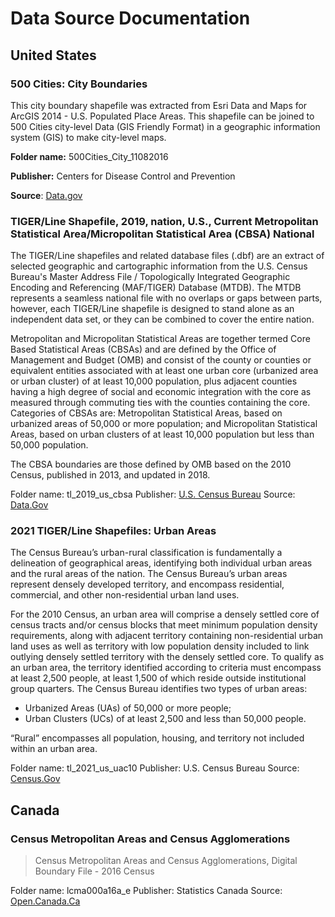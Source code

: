 # Data Source Documentation

## United States

### 500 Cities: City Boundaries 

This city boundary shapefile was extracted from Esri Data and Maps for ArcGIS 2014 - U.S. Populated Place Areas. This shapefile can be joined to 500 Cities city-level Data (GIS Friendly Format) in a geographic information system (GIS) to make city-level maps.

**Folder name:** 500Cities_City_11082016

**Publisher:** Centers for Disease Control and Prevention

**Source**: [Data.gov](https://catalog.data.gov/dataset/500-cities-city-boundaries)

### TIGER/Line Shapefile, 2019, nation, U.S., Current Metropolitan Statistical Area/Micropolitan Statistical Area (CBSA) National 

The TIGER/Line shapefiles and related database files (.dbf) are an extract of selected geographic and cartographic information from the U.S. Census Bureau's Master Address File / Topologically Integrated Geographic Encoding and Referencing (MAF/TIGER) Database (MTDB). The MTDB represents a seamless national file with no overlaps or gaps between parts, however, each TIGER/Line shapefile is designed to stand alone as an independent data set, or they can be combined to cover the entire nation.

Metropolitan and Micropolitan Statistical Areas are together termed Core Based Statistical Areas (CBSAs) and are defined by the Office of Management and Budget (OMB) and consist of the county or counties or equivalent entities associated with at least one urban core (urbanized area or urban cluster) of at least 10,000 population, plus adjacent counties having a high degree of social and economic integration with the core as measured through commuting ties with the counties containing the core. Categories of CBSAs are: Metropolitan Statistical Areas, based on urbanized areas of 50,000 or more population; and Micropolitan Statistical Areas, based on urban clusters of at least 10,000 population but less than 50,000 population.

The CBSA boundaries are those defined by OMB based on the 2010 Census, published in 2013, and updated in 2018.

Folder name: tl_2019_us_cbsa
Publisher: [U.S. Census Bureau](https://www.census.gov/geographies/mapping-files/time-series/geo/tiger-line-file.html)
Source: [Data.Gov](https://catalog.data.gov/dataset/tiger-line-shapefile-2019-nation-u-s-current-metropolitan-statistical-area-micropolitan-statist)

### 2021 TIGER/Line Shapefiles: Urban Areas

The Census Bureau’s urban-rural classification is fundamentally a delineation of geographical areas, identifying both individual urban areas and the rural areas of the nation.  The Census Bureau’s urban areas represent densely developed territory, and encompass residential, commercial, and other non-residential urban land uses.

For the 2010 Census, an urban area will comprise a densely settled core of census tracts and/or census blocks that meet minimum population density requirements, along with adjacent territory containing non-residential urban land uses as well as territory with low population density included to link outlying densely settled territory with the densely settled core.  To qualify as an urban area, the territory identified according to criteria must encompass at least 2,500 people, at least 1,500 of which reside outside institutional group quarters.  The Census Bureau identifies two types of urban areas:

 - Urbanized Areas (UAs) of 50,000 or more people;
 - Urban Clusters (UCs) of at least 2,500 and less than 50,000 people.

“Rural” encompasses all population, housing, and territory not included within an urban area.

Folder name: tl_2021_us_uac10
Publisher: U.S. Census Bureau
Source: [Census.Gov](https://www.census.gov/cgi-bin/geo/shapefiles/index.php?year=2021&layergroup=Urban+Areas)

## Canada

### Census Metropolitan Areas and Census Agglomerations

> Census Metropolitan Areas and Census Agglomerations, Digital Boundary File - 2016 Census

Folder name: lcma000a16a_e
Publisher: Statistics Canada 
Source: [Open.Canada.Ca](https://open.canada.ca/data/en/dataset/a1e5fa53-2a93-4c5e-89a3-6cbfd9bec199)